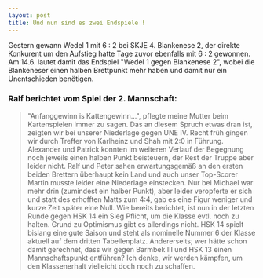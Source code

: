 ```yaml
---
layout: post
title: Und nun sind es zwei Endspiele !
---
```


Gestern gewann Wedel 1 mit 6 : 2 bei SKJE 4. Blankenese 2, der direkte Konkurent um den Aufstieg hatte Tage zuvor ebenfalls mit 6 : 2 gewonnen. Am 14.6. lautet damit das Endspiel "Wedel 1 gegen Blankenese 2", wobei die Blankeneser einen halben Brettpunkt mehr haben und damit nur ein Unentschieden benötigen.

### Ralf berichtet vom Spiel der 2. Mannschaft:

> "Anfanggewinn is Kattengewinn...", pflegte meine Mutter beim Kartenspielen immer zu sagen. Das an diesem Spruch etwas dran ist, zeigten wir bei unserer Niederlage gegen UNE IV. Recht früh gingen wir durch Treffer von Karlheinz und Shah mit 2:0 in Führung. Alexander und Patrick konnten im weiteren Verlauf der Begegnung noch jeweils einen halben Punkt beisteuern, der Rest der Truppe aber leider nicht. Ralf und Peter sahen erwartungsgemäß an den ersten beiden Brettern überhaupt kein Land und auch unser Top-Scorer Martin musste leider eine Niederlage einstecken. Nur bei Michael war mehr drin (zumindest ein halber Punkt), aber leider veropferte er sich und statt des erhofften Matts zum 4:4, gab es eine Figur weniger und kurze Zeit später eine Null. Wie bereits berichtet, ist nun in der letzten Runde gegen HSK 14 ein Sieg Pflicht, um die Klasse evtl. noch zu halten. Grund zu Optimismus gibt es allerdings nicht. HSK 14 spielt bislang eine gute Saison und steht als nominelle Nummer 6 der Klasse aktuell auf dem dritten Tabellenplatz. Andererseits; wer hätte schon damit gerechnet, dass wir gegen Barmbek III und HSK 13 einen Mannschaftspunkt entführen? Ich denke, wir werden kämpfen, um den Klassenerhalt vielleicht doch noch zu schaffen.
